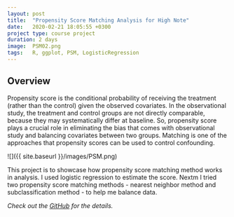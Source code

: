 ```yaml
---
layout: post
title:  "Propensity Score Matching Analysis for High Note"
date:   2020-02-21 18:05:55 +0300
project type: course project
duration: 2 days
image:  PSM02.png
tags:   R, ggplot, PSM, LogisticRegression
---
```

## Overview
Propensity score is the conditional probability of receiving the treatment (rather than the control) given the observed covariates. In the observational study, the treatment and control groups are not directly comparable, because they may systematically differ at baseline. So, propensity score plays a crucial role in eliminating the bias that comes with observational study and balancing covariates between two groups. Matching is one of the approaches that propensity scores can be used to control confounding. 

![]({{ site.baseurl }}/images/PSM.png)

This project is to showcase how propensity score matching method works in analysis. I used logistic regression to estimate the score. Nextm I tried two propensity score matching methods - nearest neighbor method and subclassification method - to help me balance data. 


*Check out the [GitHub][psm-github] for the details.*

[psm-github]:   https://github.com/yuyaya2016/Propensity_Score_Matching_R/blob/master/PSM_Rcode.Rmd

